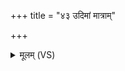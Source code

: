 +++
title = "४३ उदिमां मात्राम्"

+++
<details><summary>मूलम् (VS)</summary>

उदि॒मां मात्रां॑मिमीमहे॒ यथाप॑रं॒ न मासा॑तै। श॒ते श॒रत्सु॑ नो पु॒रा ॥
</details>